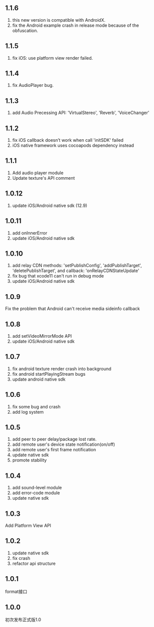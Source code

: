 ## 1.1.6
1. this new version is compatible with AndroidX.
2. fix the Android example crash in release mode because of the obfuscation.

## 1.1.5
1. fix iOS: use platform view render failed.

## 1.1.4
1. fix AudioPlayer bug.

## 1.1.3
1. add Audio Precessing API: 'VirtualStereo', 'Reverb', 'VoiceChanger'

## 1.1.2
1. fix iOS callback doesn’t work when call 'initSDK' failed
2. iOS native framework uses cocoapods dependency instead


## 1.1.1
1. Add audio player module
2. Update texture's API comment

## 1.0.12
1. update iOS/Android native sdk (12.9)

## 1.0.11
1. add onInnerError
2. update iOS/Android native sdk

## 1.0.10

1. add relay CDN methods: 'setPublishConfig', 'addPublishTarget', 'deletePublishTarget', and callback: 'onRelayCDNStateUpdate'
2. fix bug that xcode11 can't run in debug mode
3. update iOS/Android native sdk

## 1.0.9
Fix the problem that Android can't receive media sideinfo callback

## 1.0.8
1. add setVideoMirrorMode API
2. update iOS/Android native sdk

## 1.0.7
1. fix android texture render crash into background
2. fix android startPlayingStream bugs
3. update android native sdk

## 1.0.6
1. fix some bug and crash
2. add log system

## 1.0.5
1. add peer to peer delay/package lost rate.
2. add remote user's device state notification(on/off)
3. add remote user's first frame notification
4. update native sdk
5. promote stability

## 1.0.4

1. add sound-level module
2. add error-code module
3. update native sdk

## 1.0.3

Add Platform View API

## 1.0.2

1. update native sdk
2. fix crash
3. refactor api structure

## 1.0.1

format接口

## 1.0.0

初次发布正式版1.0
